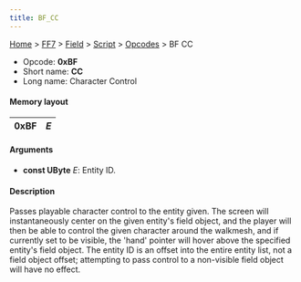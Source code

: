 ```yaml
---
title: BF_CC
---
```


[Home](../../../../index.md) > [FF7](../../../../FF7.md) > [Field](../../../Field.md) > [Script](../../Script.md) > [Opcodes](../Opcodes.md) > BF CC

-   Opcode: **0xBF**
-   Short name: **CC**
-   Long name: Character Control

#### Memory layout

| 0xBF | *E* |
|------|-----|

#### Arguments

-   **const UByte** *E*: Entity ID.

#### Description

Passes playable character control to the entity given. The screen will instantaneously center on the given entity's field object, and the player will then be able to control the given character around the walkmesh, and if currently set to be visible, the 'hand' pointer will hover above the specified entity's field object. The entity ID is an offset into the entire entity list, not a field object offset; attempting to pass control to a non-visible field object will have no effect.
